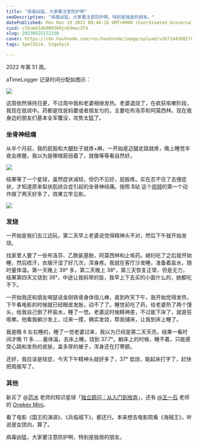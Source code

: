 ```yaml
---
title: "病毒凶猛，大家要注意防护啊"
seoDescription: "病毒凶猛，大家要注意防护啊，特别是独居的朋友。"
datePublished: Mon Dec 19 2022 09:46:16 GMT+0000 (Coordinated Universal Time)
cuid: clbum41db000308jnb3muc3f4
slug: 20230525172150
cover: https://cdn.hashnode.com/res/hashnode/image/upload/v1671443082708/kWDJwp7Y8.png
tags: 5pel5bi4, 5zgo5yik

---
```


2022 年第 51 周。

aTimeLogger 记录时间分配如图示：

![](https://cdn.hashnode.com/res/hashnode/image/upload/v1671443128019/nmEq4mcNd.jpg)

这周依然保持日更，不过周中我和老婆相继发热。老婆退烧了，在疯狂咳嗽阶段，我现在低烧中。药都是找爸妈要或者朋友匀的，主要吃布洛芬和阿莫西林。现在我身边的朋友们基本全军覆没，攻势太猛了。

### 坐骨神经痛

从半个月前，我的屁股和大腿肚子就疼+麻，一开始是迈腿走路就疼，晚上睡觉半夜会疼醒，我以为是哪根筋扭着了，就像等等看自然好。

![](https://cdn.hashnode.com/res/hashnode/image/upload/v1671443094655/OJUieMD-L.jpg)

结果等了一个星球，虽然症状减轻，但仍不见好，屁股疼。实在忍不住了去搜症状，才知道原来梨状肌综合症引起的坐骨神经痛。按照 B站 这个[视频](https://www.bilibili.com/video/BV1zT4y1Q7Va/)的第一个动作做了两天好多了，效果立竿见影。

![](https://cdn.hashnode.com/res/hashnode/image/upload/v1671443100411/hB9GWwx7h.png)

### 发烧

一开始是我们去江边玩，第二天早上老婆说觉得精神头不对，然后下午就开始发烧。

找家里人要了一些布洛芬、乙酰氨基酚，阿莫西林和止咳药。媳妇吃了之后就开始睡，然后捂汗，衣服汗湿了好几次，浑身疼。我就在客厅沙发睡，准备着盐水，随时量体温。第一天晚上 39° 多，第二天晚上 38°，第三天恢复正常，但是无力，结果第四天又烧到 38°，中途让我妈带的饭，我早上下去买的小面什么的，她都吃不下。

一开始我还和朋友嘚瑟说金刚铁骨身体倍儿棒，直到昨天下午，我开始觉得发热，下午看电影的时候就已经眼皮发胀，动不了了。睡觉前吃了药，给老婆热了两个馒头，给我自己倒了杯盐水，睡了一觉。老婆这时候精神差，不过能下床了，就是狂咳嗽。他看我躺沙发上，过来一摸，确实发烧，帮我铺床，让我到床上睡了。

我是晚 8 左右睡的，睡了一觉老婆过来，我以为已经是第二天天亮，结果一看时间才晚 11 多……量体温，去床上睡，烧到 37.7°。躺床上的时候，睡不着，只能感受心跳和发热的皮肤，盖多厚的被子，浑身还在打寒颤。

还好，我应该是轻症，今天下午精神头就好多了，37° 低烧，能起床打字了，赶快把周报写了。

### 其他

新买了 @[范冰](https://okjk.co/djQrp2) 老师的知识星球「[独立顾问：从入门到放弃](https://t.zsxq.com/09A1pRF6H)」，还有 [@王一石](https://twitter.com/yishi_oh) 老师的 [Onekey Mini](https://weibo.com/6354677620/MjIWRemZs)。

看了电影《国王的演讲》、《兵临城下》，都还行。本来想去电影院看《海贼王》，听说是女团向，算了。

病毒凶猛，大家要注意防护啊，特别是独居的朋友。